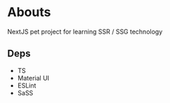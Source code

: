 # Abouts
NextJS pet project for learning SSR / SSG technology

## Deps
- TS
- Material UI
- ESLint
- SaSS

